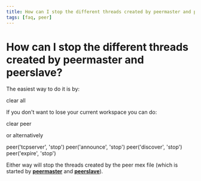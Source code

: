 ```yaml
---
title: How can I stop the different threads created by peermaster and peerslave?
tags: [faq, peer]
---
```


# How can I stop the different threads created by peermaster and peerslave?

The easiest way to do it is by:

  clear all

If you don't want to lose your current workspace you can do:

  clear peer

or alternatively

  peer('tcpserver',   'stop')
  peer('announce',    'stop')
  peer('discover',    'stop')
  peer('expire',      'stop')

Either way will stop the threads created by the peer mex file (which is started by **[peermaster](/reference/peermaster)** and **[peerslave](/reference/peerslave)**).
